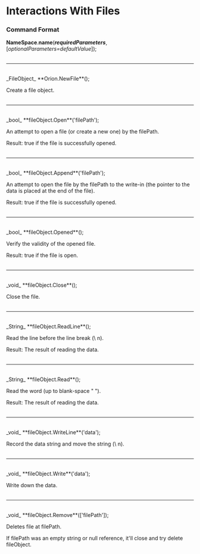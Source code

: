 # Interactions With Files

### Command Format

**NameSpace**.**name**(_**requiredParameters**_, [_optionalParameters=defaultValue_]);
</br></br>
***
</br>
_FileObject_ **Orion.NewFile**();

Create a file object.
</br></br>
***
</br>
_bool_ **fileObject.Open**('filePath');

An attempt to open a file (or create a new one) by the filePath.

Result: true if the file is successfully opened.
</br></br>
***
</br>
_bool_ **fileObject.Append**('filePath');

An attempt to open the file by the filePath to the write-in (the pointer to the data is placed at the end of the file).

Result: true if the file is successfully opened.
</br></br>
***
</br>
_bool_ **fileObject.Opened**();

Verify the validity of the opened file.

Result: true if the file is open.
</br></br>
***
</br>
_void_ **fileObject.Close**();

Close the file.
</br></br>
***
</br>
_String_ **fileObject.ReadLine**();

Read the line before the line break (\ n).

Result: The result of reading the data.
</br></br>
***
</br>
_String_ **fileObject.Read**();

Read the word (up to blank-space " ").

Result: The result of reading the data.
</br></br>
***
</br>
_void_ **fileObject.WriteLine**('data');

Record the data string and move the string (\ n).
</br></br>
***
</br>
_void_ **fileObject.Write**('data');

Write down the data.
</br></br>
***
</br>
_void_ **fileObject.Remove**(['filePath']);

Deletes file at filePath.

If filePath was an empty string or null reference, it'll close and try delete fileObject.
